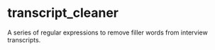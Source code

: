 # transcript_cleaner
A series of regular expressions to remove filler words from interview transcripts.
